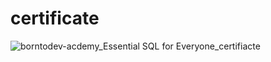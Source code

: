 # certificate
![borntodev-acdemy_Essential SQL for Everyone_certifiacte](https://github.com/slowhandc1ap/certificate/assets/120072774/a8ba9e67-352a-4c55-a9de-b3387e6b2fa0)
